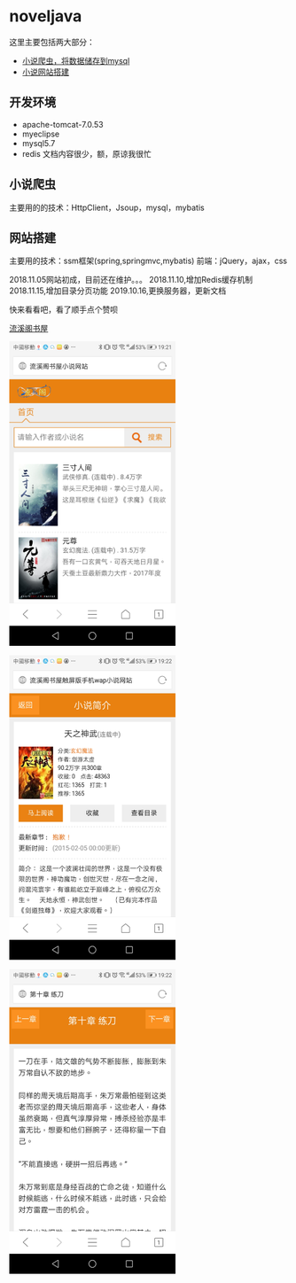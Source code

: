 # noveljava

这里主要包括两大部分：


 - [小说爬虫，将数据储存到mysql](novel)
 - [小说网站搭建](novelSpider)

## 开发环境
- apache-tomcat-7.0.53
- myeclipse
- mysql5.7
- redis
文档内容很少，额，原谅我很忙

## 小说爬虫
主要用的的技术：HttpClient，Jsoup，mysql，mybatis

## 网站搭建
主要用的技术：ssm框架(spring,springmvc,mybatis)
前端：jQuery，ajax，css

2018.11.05网站初成，目前还在维护。。。
2018.11.10,增加Redis缓存机制
2018.11.15,增加目录分页功能
2019.10.16,更换服务器，更新文档

快来看看吧，看了顺手点个赞呗

[流溪阁书屋](http://www.artedata.cn:8081/novel/)

<img src="825590198436903452.jpg" height="550px" width="300"></img>

<img src="706003816042065895.jpg" height="550px" width="300"></img>

<img src="273224727165427248.jpg" height="550px" width="300"></img>



